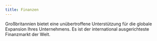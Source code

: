 ```yaml
---
title: Finanzen
---
```

Großbritannien bietet eine unübertroffene Unterstützung für die globale Expansion Ihres Unternehmens. Es ist der international ausgerichteste Finanzmarkt der Welt.
